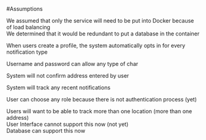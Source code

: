 #Assumptions  

We assumed that only the service will need to be put into Docker because of load balancing  
We determined that it would be redundant to put a database in the container  

When users create a profile, the system automatically opts in for every notification type  

Username and password can allow any type of char  

System will not confirm address entered by user  

System will track any recent notifications  

User can choose any role because there is not authentication process (yet)  

Users will want to be able to track more than one location (more than one address)  
User Interface cannot support this now (not yet)  
Database can support this now  
